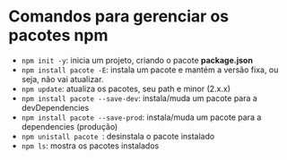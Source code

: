 # Comandos para gerenciar os pacotes npm

<ul>

  <li><code>npm init -y</code>: inicia um projeto, criando o pacote <b>package.json</b></li> 
  <li><code>npm install pacote -E</code>: instala um pacote e mantém a versão fixa, ou seja, não vai atualizar.</li> 
 <li><code>npm update</code>: atualiza os pacotes, seu path e minor (2.x.x)</li> 
  <li><code>npm install pacote --save-dev</code>: instala/muda um pacote para a devDependencies</li>
    <li><code>npm install pacote --save-prod</code>: instala/muda um pacote para a dependencies (produção)</li>
     <li><code>npm unistall pacote </code>: desinstala o pacote instalado</li>
     <li><code>npm ls</code>: mostra os pacotes instalados</li>

</ul>
